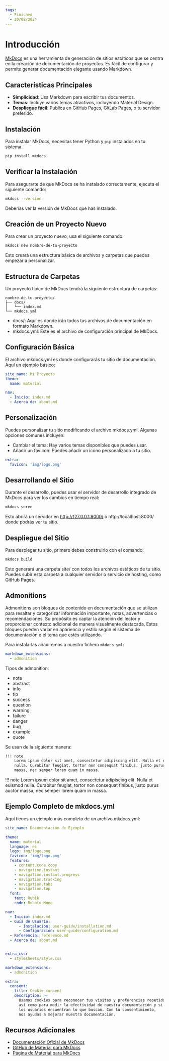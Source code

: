 ```yaml
---
tags:
  - Finished
  - 20/08/2024
---
```


# Introducción

[MkDocs](https://www.mkdocs.org/) es una herramienta de generación de sitios estáticos que se centra en la creación de
documentación de proyectos. Es fácil de configurar y permite generar documentación elegante usando Markdown.

## Características Principales

- **Simplicidad**: Usa Markdown para escribir tus documentos.
- **Temas**: Incluye varios temas atractivos, incluyendo Material Design.
- **Despliegue fácil**: Publica en GitHub Pages, GitLab Pages, o tu servidor preferido.

## Instalación

Para instalar MkDocs, necesitas tener Python y `pip` instalados en tu sistema.

```bash
pip install mkdocs
```

## Verificar la Instalación

Para asegurarte de que MkDocs se ha instalado correctamente, ejecuta el siguiente comando:

```bash
mkdocs --version
```

Deberías ver la versión de MkDocs que has instalado.

## Creación de un Proyecto Nuevo

Para crear un proyecto nuevo, usa el siguiente comando:

```bash
mkdocs new nombre-de-tu-proyecto
```

Esto creará una estructura básica de archivos y carpetas que puedes empezar a personalizar.

## Estructura de Carpetas

Un proyecto típico de MkDocs tendrá la siguiente estructura de carpetas:

```shell
nombre-de-tu-proyecto/
├── docs/
│   └── index.md
└── mkdocs.yml
```

- docs/: Aquí es donde irán todos tus archivos de documentación en formato Markdown.
- mkdocs.yml: Este es el archivo de configuración principal de MkDocs.

## Configuración Básica

El archivo mkdocs.yml es donde configurarás tu sitio de documentación. Aquí un ejemplo básico:

```yaml
site_name: Mi Proyecto
theme:
  name: material

nav:
  - Inicio: index.md
  - Acerca de: about.md
```

## Personalización

Puedes personalizar tu sitio modificando el archivo mkdocs.yml. Algunas opciones comunes incluyen:

- Cambiar el tema: Hay varios temas disponibles que puedes usar.
- Añadir un favicon: Puedes añadir un ícono personalizado a tu sitio.

```yaml
extra:
  favicon: 'img/logo.png'
```

## Desarrollando el Sitio

Durante el desarrollo, puedes usar el servidor de desarrollo integrado de MkDocs para ver los cambios en tiempo real:

```bash
mkdocs serve
```

Esto abrirá un servidor en http://127.0.0.1:8000/ o http://localhost:8000/ donde podrás ver tu sitio.

## Despliegue del Sitio

Para desplegar tu sitio, primero debes construirlo con el comando:

```bash
mkdocs build
```

Esto generará una carpeta site/ con todos los archivos estáticos de tu sitio. Puedes subir esta carpeta a cualquier
servidor o servicio de hosting, como GitHub Pages.

## Admonitions

Admonitions son bloques de contenido en documentación que se utilizan para resaltar y categorizar información
importante, notas, advertencias o recomendaciones. Su propósito es captar la atención del lector y proporcionar contexto
adicional de manera visualmente destacada. Estos bloques pueden variar en apariencia y estilo según el sistema de
documentación o el tema que estés utilizando.

Para instalarlas añadiremos a nuestro fichero `mkdocs.yml`:

```yml
markdown_extensions:
  - admonition
```

Tipos de admonition:
  - note
  - abstract
  - info
  - tip
  - success
  - question
  - warning
  - failure
  - danger
  - bug
  - example
  - quote

Se usan de la siguiente manera:

```markdown
!!! note
    Lorem ipsum dolor sit amet, consectetur adipiscing elit. Nulla et euismod
    nulla. Curabitur feugiat, tortor non consequat finibus, justo purus auctor
    massa, nec semper lorem quam in massa.
```

!!! note
    Lorem ipsum dolor sit amet, consectetur adipiscing elit. Nulla et euismod
    nulla. Curabitur feugiat, tortor non consequat finibus, justo purus auctor
    massa, nec semper lorem quam in massa.

## Ejemplo Completo de mkdocs.yml

Aquí tienes un ejemplo más completo de un archivo mkdocs.yml:  

```yaml
site_name: Documentación de Ejemplo

theme:
  name: material
  language: es
  logo: img/logo.png
  favicon: 'img/logo.png'
  features:
    - content.code.copy
    - navigation.instant
    - navigation.instant.progress
    - navigation.tracking
    - navigation.tabs
    - navigation.top
  font:
    text: Rubik
    code: Roboto Mono

nav:
  - Inicio: index.md
  - Guía de Usuario:
      - Instalación: user-guide/installation.md
      - Configuración: user-guide/configuration.md
  - Referencia: reference.md
  - Acerca de: about.md


extra_css:
  - stylesheets/style.css

markdown_extensions:
  - admonition

extra:
  consent:
    title: Cookie consent
    description: >-
      Usamos cookies para reconocer tus visitas y preferencias repetidas, 
      así como para medir la efectividad de nuestra documentación y si 
      los usuarios encuentran lo que buscan. Con tu consentimiento, 
      nos ayudas a mejorar nuestra documentación.
```

## Recursos Adicionales

- [Documentación Oficial de MkDocs](https://www.mkdocs.org/)
- [GitHub de Material para MkDocs](https://github.com/squidfunk/mkdocs-material)
- [Página de Material para MkDocs](https://squidfunk.github.io/mkdocs-material/)
